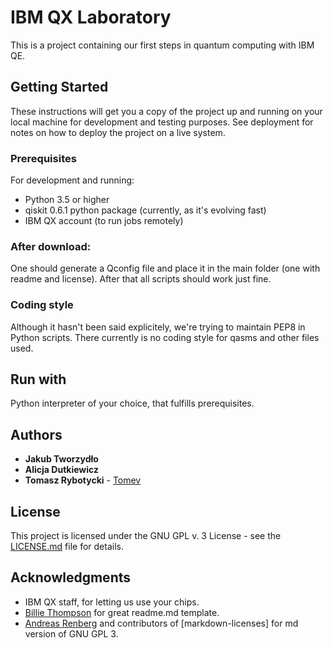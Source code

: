 # IBM QX Laboratory

This is a project containing our first steps in quantum computing with IBM QE.

## Getting Started

These instructions will get you a copy of the project up and running on your local machine for development and testing purposes. See deployment for notes on how to deploy the project on a live system.

### Prerequisites

For development and running:

* Python 3.5 or higher
* qiskit 0.6.1 python package (currently, as it's evolving fast)
* IBM QX account (to run jobs remotely)

### After download:

One should generate a Qconfig file and place it in the main folder (one with readme and license). After that all scripts should work just fine.

### Coding style

Although it hasn't been said explicitely, we're trying to maintain PEP8 in Python scripts. There currently is no coding style for qasms and other files used.

## Run with

Python interpreter of your choice, that fulfills prerequisites.

## Authors
* **Jakub Tworzydło**
* **Alicja Dutkiewicz** 
* **Tomasz Rybotycki** - [Tomev](https://github.com/Tomev)

## License

This project is licensed under the GNU GPL v. 3 License - see the [LICENSE.md](LICENSE.md) file for details.

## Acknowledgments

* IBM QX staff, for letting us use your chips. 
* [Billie Thompson](https://github.com/PurpleBooth) for great readme.md template.
* [Andreas Renberg](https://github.com/IQAndreas) and contributors of [markdown-licenses] for md version of GNU GPL 3.

